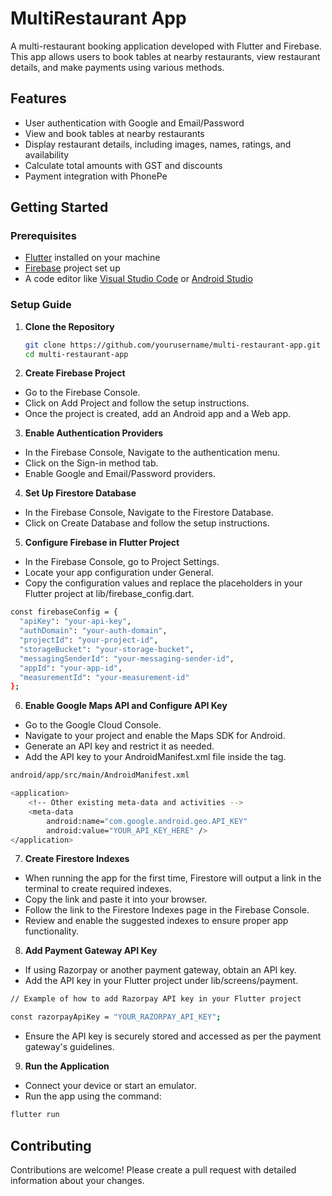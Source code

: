 # **MultiRestaurant App**

A multi-restaurant booking application developed with Flutter and Firebase. This app allows users to book tables at nearby restaurants, view restaurant details, and make payments using various methods.

## **Features**

- User authentication with Google and Email/Password
- View and book tables at nearby restaurants
- Display restaurant details, including images, names, ratings, and availability
- Calculate total amounts with GST and discounts
- Payment integration with PhonePe

## **Getting Started**

### **Prerequisites**

- [Flutter](https://flutter.dev/docs/get-started/install) installed on your machine
- [Firebase](https://firebase.google.com/) project set up
- A code editor like [Visual Studio Code](https://code.visualstudio.com/) or [Android Studio](https://developer.android.com/studio)

### **Setup Guide**

1. **Clone the Repository**
   ```sh
   git clone https://github.com/yourusername/multi-restaurant-app.git
   cd multi-restaurant-app

2. **Create Firebase Project**
- Go to the Firebase Console.
- Click on Add Project and follow the setup instructions.
- Once the project is created, add an Android app and a Web app.

3. **Enable Authentication Providers**  
- In the Firebase Console, Navigate to the authentication menu.
- Click on the Sign-in method tab.
- Enable Google and Email/Password providers.

4. **Set Up Firestore Database**
- In the Firebase Console, Navigate to the Firestore Database.
- Click on Create Database and follow the setup instructions.

5. **Configure Firebase in Flutter Project**

- In the Firebase Console, go to Project Settings.
- Locate your app configuration under General.
- Copy the configuration values and replace the placeholders in your Flutter project at lib/firebase_config.dart.
```sh
const firebaseConfig = {
  "apiKey": "your-api-key",
  "authDomain": "your-auth-domain",
  "projectId": "your-project-id",
  "storageBucket": "your-storage-bucket",
  "messagingSenderId": "your-messaging-sender-id",
  "appId": "your-app-id",
  "measurementId": "your-measurement-id"
};
```

6. **Enable Google Maps API and Configure API Key**

- Go to the Google Cloud Console.
- Navigate to your project and enable the Maps SDK for Android.
- Generate an API key and restrict it as needed.
- Add the API key to your AndroidManifest.xml file inside the <application> tag.
  
```sh
android/app/src/main/AndroidManifest.xml

<application>
    <!-- Other existing meta-data and activities -->
    <meta-data
        android:name="com.google.android.geo.API_KEY"
        android:value="YOUR_API_KEY_HERE" />
</application>
```

7. **Create Firestore Indexes**

- When running the app for the first time, Firestore will output a link in the terminal to create required indexes.
- Copy the link and paste it into your browser.
- Follow the link to the Firestore Indexes page in the Firebase Console.
- Review and enable the suggested indexes to ensure proper app functionality.


8. **Add Payment Gateway API Key**

- If using Razorpay or another payment gateway, obtain an API key.
- Add the API key in your Flutter project under lib/screens/payment.
```sh
// Example of how to add Razorpay API key in your Flutter project

const razorpayApiKey = "YOUR_RAZORPAY_API_KEY";
```
- Ensure the API key is securely stored and accessed as per the payment gateway's guidelines.




9. **Run the Application**

- Connect your device or start an emulator.
- Run the app using the command:
```sh
flutter run
```

## Contributing
Contributions are welcome! Please create a pull request with detailed information about your changes.
 
